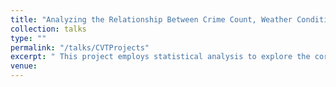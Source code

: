 ```yaml
---
title: "Analyzing the Relationship Between Crime Count, Weather Conditions, and Weekend Outings: Can They Serve as Valid Excuses for Cancellations?"
collection: talks
type: ""
permalink: "/talks/CVTProjects"
excerpt: " This project employs statistical analysis to explore the correlation between crime count, weather conditions, and weekends, aiming to determine if these factors can be statistically significant reasons for canceling outdoor plans with friends." 
venue:  
---
```


